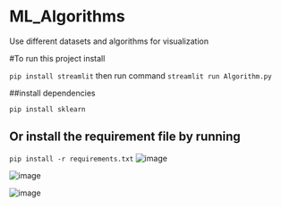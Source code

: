 # ML_Algorithms
Use different datasets and algorithms for visualization 

#To run this project install 

`pip install streamlit`
 then run command
  `streamlit run Algorithm.py`
  
  ##install dependencies 
  
  `pip install sklearn `
  
  ## Or install the requirement file by running 
  
  `pip install -r requirements.txt`
![image](https://user-images.githubusercontent.com/47187757/171117972-76a72f1e-113a-4b51-941c-f51f5b786d4c.png)

![image](https://user-images.githubusercontent.com/47187757/171118114-559a42f3-7615-4e68-a47b-cf200e8f9b70.png)


![image](https://user-images.githubusercontent.com/47187757/171118178-99e0bae2-cbf5-4376-891f-9414b2e703a5.png)

